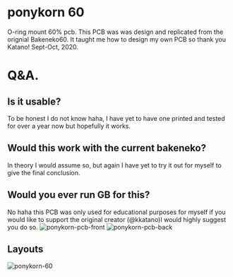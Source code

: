 # ponykorn 60
 O-ring mount 60% pcb. This PCB was was design and replicated from the orignial Bakeneko60. It taught me how to design my own PCB so thank you Katano! Sept-Oct, 2020.
 
 # Q&A.
  ## Is it usable?
  To be honest I do not know haha, I have yet to have one printed and tested for over a year now but hopefully it works.
  ## Would this work with the current bakeneko?
  In theory I would assume so, but again I have yet to try it out for myself to give the final conclusion.
  ## Would you ever run GB for this?
  No haha this PCB was only used for educational purposes for myself if you would like to support the original creator 
  (@kkatano)I would highly suggest you do so.
![ponykorn-pcb-front](https://user-images.githubusercontent.com/70003591/95683874-d6795d80-0bbb-11eb-940d-a11087f45319.png)
![ponykorn-pcb-back](https://user-images.githubusercontent.com/70003591/95683872-d5e0c700-0bbb-11eb-93bc-0006b7c73a32.png)
## Layouts
![ponykorn-60](https://user-images.githubusercontent.com/70003591/95683861-c497ba80-0bbb-11eb-929a-4082eb23bcbf.png)
